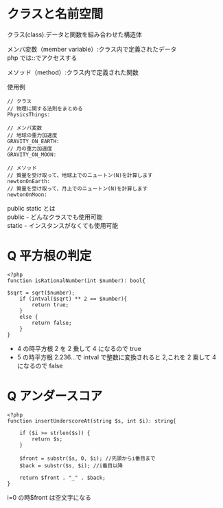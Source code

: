 # クラスと名前空間

クラス(class):データと関数を組み合わせた構造体<br>

メンバ変数（member variable）:クラス内で定義されたデータ<br>
php では::でアクセスする<br>

メソッド（method）:クラス内で定義された関数<br>

使用例

```text
// クラス
// 物理に関する法則をまとめる
PhysicsThings:

// メンバ変数
// 地球の重力加速度
GRAVITY_ON_EARTH:
// 月の重力加速度
GRAVITY_ON_MOON:

// メソッド
// 質量を受け取って、地球上でのニュートン(N)を計算します
newtonOnEarth:
// 質量を受け取って、月上でのニュートン(N)を計算します
newtonOnMoon:
```

public static とは<br>
public - どんなクラスでも使用可能<br>
static - インスタンスがなくても使用可能

# Q 平方根の判定

```php:
<?php
function isRationalNumber(int $number): bool{

$sqrt = sqrt($number);
    if (intval($sqrt) ** 2 == $number){
        return true;
    }
    else {
        return false;
    }
}
```

- 4 の時平方根 2 を 2 乗して 4 になるので true
- 5 の時平方根 2.236...で intval で整数に変換されると 2,これを 2 乗して 4 になるので false

# Q アンダースコア

```php:
<?php
function insertUnderscoreAt(string $s, int $i): string{

    if ($i >= strlen($s)) {
        return $s;
    }

    $front = substr($s, 0, $i); //先頭からi番目まで
    $back = substr($s, $i); //i番目以降

    return $front . "_" . $back;
}
```

i=0 の時$front は空文字になる
